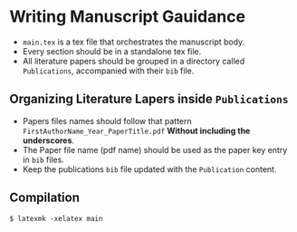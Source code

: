 # Writing Manuscript Gauidance

- `main.tex` is a tex file that orchestrates the manuscript body.
- Every section should be in a standalone tex file.
- All literature papers should be grouped in a directory called `Publications`, accompanied with their `bib` file. 



## Organizing Literature Lapers inside `Publications`
- Papers files names should follow that pattern `FirstAuthorName_Year_PaperTitle.pdf` **Without including the underscores**.
- The Paper file name (pdf name) should be used as the paper key entry in `bib` files.
- Keep the publications `bib` file updated with the `Publication` content.


## Compilation 
`$ latexmk -xelatex main`
